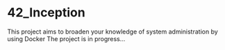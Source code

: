 # 42_Inception

This project aims to broaden your knowledge of system administration by using Docker
The project is in progress...
